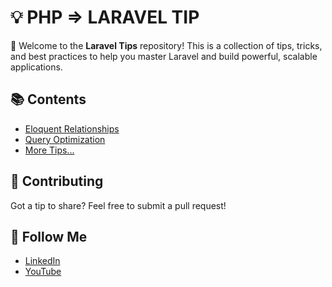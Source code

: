 # 💡 PHP => LARAVEL TIP 

🔰 Welcome to the **Laravel Tips** repository! This is a collection of tips, tricks, and best practices to help you master Laravel and build powerful, scalable applications.

## 📚 Contents
- [Eloquent Relationships](./tips/001-eloquent-relationships.md)
- [Query Optimization](./tips/002-query-optimization.md)
- [More Tips...](./tips/)

## 🤝 Contributing
Got a tip to share? Feel free to submit a pull request!

## 📢 Follow Me
- [LinkedIn](https://linkedin.com/in/saberfazliahmadi/)
- [YouTube](https://www.youtube.com/@saberfazliahmadi)
